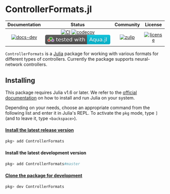 # ControllerFormats.jl

| **Documentation** | **Status** | **Community** | **License** |
|:-----------------:|:----------:|:-------------:|:-----------:|
| [![docs-dev][dev-img]][dev-url] | [![CI][ci-img]][ci-url] [![codecov][cov-img]][cov-url] [![aqua][aqua-img]][aqua-url] | [![zulip][chat-img]][chat-url] | [![license][lic-img]][lic-url] |

[dev-img]: https://img.shields.io/badge/docs-latest-blue.svg
[dev-url]: https://juliareach.github.io/ControllerFormats.jl/dev/
[ci-img]: https://github.com/JuliaReach/ControllerFormats.jl/workflows/CI/badge.svg
[ci-url]: https://github.com/JuliaReach/ControllerFormats.jl/actions/workflows/test-master.yml
[cov-img]: https://codecov.io/github/JuliaReach/ControllerFormats.jl/coverage.svg
[cov-url]: https://app.codecov.io/github/JuliaReach/ControllerFormats.jl
[aqua-img]: https://raw.githubusercontent.com/JuliaTesting/Aqua.jl/master/badge.svg
[aqua-url]: https://github.com/JuliaTesting/Aqua.jl
[chat-img]: https://img.shields.io/badge/zulip-join_chat-brightgreen.svg
[chat-url]: https://julialang.zulipchat.com/#narrow/stream/278609-juliareach
[lic-img]: https://img.shields.io/github/license/mashape/apistatus.svg
[lic-url]: https://github.com/JuliaReach/ControllerFormats.jl/blob/master/LICENSE

`ControllerFormats` is a [Julia](http://julialang.org) package for working with
various formats for different types of controllers.
Currently the package supports neural-network controllers.

## Installing

This package requires Julia v1.6 or later.
We refer to the [official documentation](https://julialang.org/downloads) on how
to install and run Julia on your system.

Depending on your needs, choose an appropriate command from the following list
and enter it in Julia's REPL.
To activate the `pkg` mode, type `]` (and to leave it, type `<backspace>`).

#### [Install the latest release version](https://julialang.github.io/Pkg.jl/v1/managing-packages/#Adding-registered-packages-1)

```julia
pkg> add ControllerFormats
```

#### Install the latest development version

```julia
pkg> add ControllerFormats#master
```

#### [Clone the package for development](https://julialang.github.io/Pkg.jl/v1/managing-packages/#Developing-packages-1)

```julia
pkg> dev ControllerFormats
```
